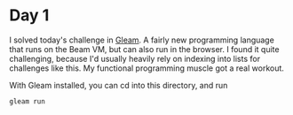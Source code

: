 # Day 1

I solved today's challenge in [Gleam](https://gleam.run). A fairly new programming language that runs on the Beam VM, but can also run in the browser. I found it quite challenging, because I'd usually heavily rely on indexing into lists for challenges like this. My functional programming muscle got a real workout.

With Gleam installed, you can cd into this directory, and run

```
gleam run
```
